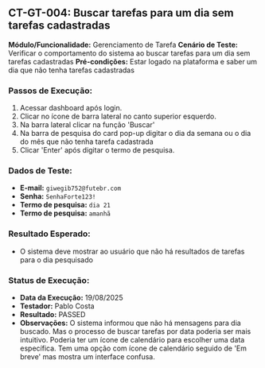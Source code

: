 ## CT-GT-004: Buscar tarefas para um dia sem tarefas cadastradas

**Módulo/Funcionalidade:**  Gerenciamento de Tarefa
**Cenário de Teste:** Verificar o comportamento do sistema ao buscar tarefas para um dia sem tarefas cadastradas
**Pré-condições:** Estar logado na plataforma e saber um dia que não tenha tarefas cadastradas

### Passos de Execução:
1.  Acessar dashboard após login.
2.  Clicar no ícone de barra lateral no canto superior esquerdo.
3.  Na barra lateral clicar na função 'Buscar'
4.  Na barra de pesquisa do card pop-up digitar o dia da semana ou o dia do mês que não tenha tarefa cadastrada
5.  Clicar 'Enter' após digitar o termo de pesquisa.

### Dados de Teste:
* **E-mail:** `giwegib752@futebr.com`
* **Senha:** `SenhaForte123!`
* **Termo de pesquisa:** `dia 21`
* **Termo de pesquisa:** `amanhã`

### Resultado Esperado:
* O sistema deve mostrar ao usuário que não há resultados de tarefas para o dia pesquisado

### Status de Execução:
* **Data da Execução:** 19/08/2025
* **Testador:** Pablo Costa
* **Resultado:** PASSED
* **Observações:** O sistema informou que não há mensagens para dia buscado. Mas o processo de buscar tarefas por data poderia ser mais intuitivo. Poderia ter um ícone de calendário para escolher uma data específica. Tem uma opção com ícone de calendário seguido de 'Em breve' mas mostra um interface confusa.
